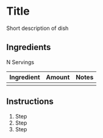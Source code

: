 Title
=====

Short description of dish

Ingredients
-----------

N Servings

| Ingredient | Amount | Notes |
|:-----------|:-------|:------|
|            |        |       |

Instructions
------------

1. Step
2. Step
3. Step
